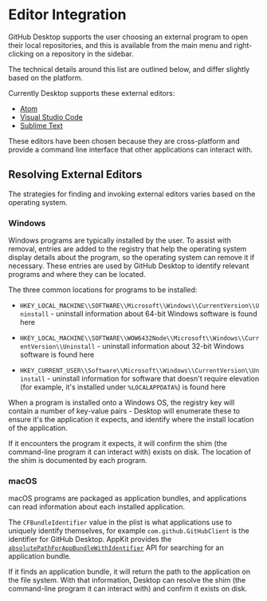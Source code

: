 # Editor Integration

GitHub Desktop supports the user choosing an external program to open their
local repositories, and this is available from the main menu and right-clicking
on a repository in the sidebar.

The technical details around this list are outlined below, and differ slightly
based on the platform.

Currently Desktop supports these external editors:

 - [Atom](https://atom.io/)
 - [Visual Studio Code](https://code.visualstudio.com/)
 - [Sublime Text](https://www.sublimetext.com/)

These editors have been chosen because they are cross-platform and provide a
command line interface that other applications can interact with.

## Resolving External Editors

The strategies for finding and invoking external editors varies based on the
operating system.

### Windows

Windows programs are typically installed by the user. To assist with removal,
entries are added to the registry that help the operating system display
details about the program, so the operating system can remove it if necessary.
These entries are used by GitHub Desktop to identify relevant programs and
where they can be located.

The three common locations for programs to be installed:

 - `HKEY_LOCAL_MACHINE\\SOFTWARE\\Microsoft\\Windows\\CurrentVersion\\Uninstall` -
    uninstall information about 64-bit Windows software is found here

 - `HKEY_LOCAL_MACHINE\\SOFTWARE\\WOW6432Node\\Microsoft\\Windows\\CurrentVersion\\Uninstall` -
    uninstall information about 32-bit Windows software is found here

 - `HKEY_CURRENT_USER\\Software\\Microsoft\\Windows\\CurrentVersion\\Uninstall` -
    uninstall information for software that doesn't require elevation (for
    example, it's installed under `%LOCALAPPDATA%`) is found here

When a program is installed onto a Windows OS, the registry key will contain a
number of key-value pairs - Desktop will enumerate these to ensure it's the
application it expects, and identify where the install location of the
application.

If it encounters the program it expects, it will confirm the shim (the
command-line program it can interact with) exists on disk. The location of the
shim is documented by each program.

### macOS

macOS programs are packaged as application bundles, and applications can
read information about each installed application.

The `CFBundleIdentifier` value in the plist is what applications use to
uniquely identify themselves, for example `com.github.GitHubClient` is the
identifier for GitHub Desktop. AppKit provides the
[`absolutePathForAppBundleWithIdentifier`](https://developer.apple.com/documentation/appkit/nsworkspace/1533086-absolutepathforappbundlewithiden?language=objc)
API for searching for an application bundle.

If it finds an application bundle, it will return the path to the application
on the file system. With that information, Desktop can resolve the shim (the
command-line program it can interact with) and confirm it exists on disk.
